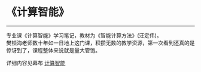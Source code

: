 # 《计算智能》
***
专业课《计算智能》学习笔记，教材为《智能计算方法》(汪定伟)。  
樊锁海老师数十年如一日地上这门课，积攒无数的教学资源，第一次看到还真的是惊讶到了，课程整体来说就是量大管饱。

详细内容见幕布 [计算智能]()
<!-- 未附加链接 -->